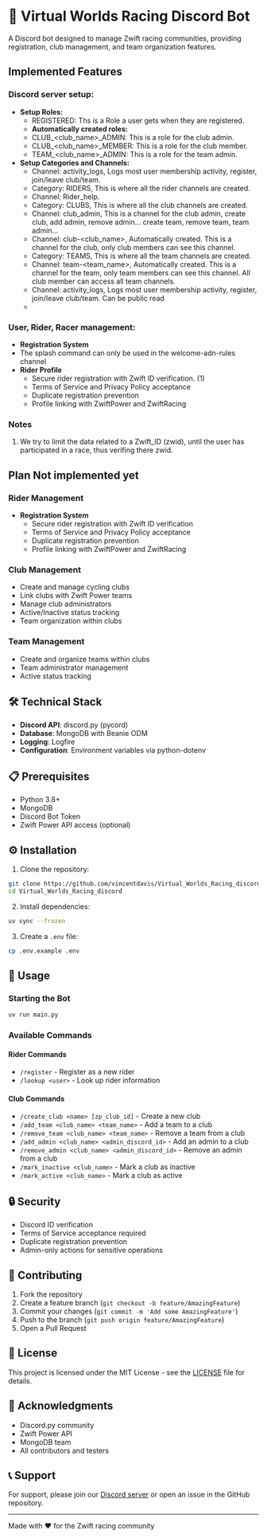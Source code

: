 # 🚴 Virtual Worlds Racing Discord Bot

A Discord bot designed to manage Zwift racing communities, providing registration, club management, and team organization features.


## Implemented Features

### Discord server setup:
- **Setup Roles:**
    - REGISTERED: Ths is a Role a user gets when they are registered.
    - **Automatically created roles:**
    - CLUB_<club_name>_ADMIN: This is a role for the club admin.
    - CLUB_<club_name>_MEMBER: This is a role for the club member.
    - TEAM_<club_name>_ADMIN: This is a role for the team admin.
- **Setup Categories and Channels:**
    - Channel: activity_logs, Logs most user membership activity, register, join/leave club/team.
    - Category: RIDERS, This is where all the rider channels are created.
    - Channel: Rider_help.
    - Category: CLUBS, This is where all the club channels are created.
    - Channel: club_admin, This is a channel for the club admin, create club, add admin, remove admin... create team, remove team, team admin...
    - Channel: club-<club_name>, Automatically created. This is a channel for the club, only club members can see this channel.
    - Category: TEAMS, This is where all the team channels are created.
    - Channel: team-<team_name>, Automatically created. This is a channel for the team, only team members can see this channel. All club member can access all team channels.
    - Channel: activity_logs, Logs most user membership activity, register, join/leave club/team. Can be public read
    - 
    
### User, Rider, Racer management:
- **Registration System**
- The splash command can only be used in the welcome-adn-rules channel
- **Rider Profile**
    - Secure rider registration with Zwift ID verification. (1)
    - Terms of Service and Privacy Policy acceptance
    - Duplicate registration prevention
    - Profile linking with ZwiftPower and ZwiftRacing


### Notes
1. We try to limit the data related to a Zwift_ID (zwid), until the user has participated in a race, thus verifing there zwid. 


## Plan Not implemented yet

### Rider Management
- **Registration System**
    - Secure rider registration with Zwift ID verification
    - Terms of Service and Privacy Policy acceptance
    - Duplicate registration prevention
    - Profile linking with ZwiftPower and ZwiftRacing

### Club Management
- Create and manage cycling clubs
- Link clubs with Zwift Power teams
- Manage club administrators
- Active/Inactive status tracking
- Team organization within clubs

### Team Management
- Create and organize teams within clubs
- Team administrator management
- Active status tracking

## 🛠️ Technical Stack

- **Discord API**: discord.py (pycord)
- **Database**: MongoDB with Beanie ODM
- **Logging**: Logfire
- **Configuration**: Environment variables via python-dotenv

## 📋 Prerequisites

- Python 3.8+
- MongoDB
- Discord Bot Token
- Zwift Power API access (optional)

## ⚙️ Installation

1. Clone the repository:
```bash
git clone https://github.com/vincentdavis/Virtual_Worlds_Racing_discord.git
cd Virtual_Worlds_Racing_discord
```
2. Install dependencies:
```bash
uv sync --frozen
```
3. Create a `.env` file:
```bash
cp .env.example .env
```

## 🚀 Usage

### Starting the Bot

```bash
uv run main.py
```


### Available Commands

#### Rider Commands
- `/register` - Register as a new rider
- `/lookup <user>` - Look up rider information

#### Club Commands
- `/create_club <name> [zp_club_id]` - Create a new club
- `/add_team <club_name> <team_name>` - Add a team to a club
- `/remove_team <club_name> <team_name>` - Remove a team from a club
- `/add_admin <club_name> <admin_discord_id>` - Add an admin to a club
- `/remove_admin <club_name> <admin_discord_id>` - Remove an admin from a club
- `/mark_inactive <club_name>` - Mark a club as inactive
- `/mark_active <club_name>` - Mark a club as active

## 🔒 Security

- Discord ID verification
- Terms of Service acceptance required
- Duplicate registration prevention
- Admin-only actions for sensitive operations

## 🤝 Contributing

1. Fork the repository
2. Create a feature branch (`git checkout -b feature/AmazingFeature`)
3. Commit your changes (`git commit -m 'Add some AmazingFeature'`)
4. Push to the branch (`git push origin feature/AmazingFeature`)
5. Open a Pull Request

## 📝 License

This project is licensed under the MIT License - see the [LICENSE](LICENSE) file for details.

## 🙏 Acknowledgments

- Discord.py community
- Zwift Power API
- MongoDB team
- All contributors and testers

## 📞 Support

For support, please join our [Discord server](your_discord_invite_link) or open an issue in the GitHub repository.

---
Made with ❤️ for the Zwift racing community
